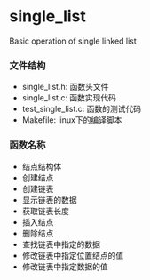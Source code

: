 # single_list
Basic operation of single linked list

### 文件结构
- single_list.h: 函数头文件
- single_list.c: 函数实现代码
- test_single_list.c: 函数的测试代码
- Makefile: linux下的编译脚本

### 函数名称
- 结点结构体
- 创建结点
- 创建链表
- 显示链表的数据
- 获取链表长度
- 插入结点
- 删除结点
- 查找链表中指定的数据
- 修改链表中指定位置结点的值
- 修改链表中指定数据的值